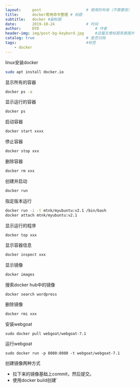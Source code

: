 ```yaml
---
layout:     post   				    # 使用的布局（不需要改）
title:      docker常用命令整理 # 标题
subtitle:   docker #副标题
date:       2019-10-24 				# 时间
author:     DYD 						# 作者
header-img: img/post-bg-keybord.jpg 	#这篇文章标题背景图片
catalog: true 						# 是否归档
tags:								#标签
    - docker
---
```

linux安装docker
```bash
sudo apt install docker.io
```

显示所有的容器

```bash
docker ps -a
```

显示运行的容器

```bash
docker ps
```

启动容器

```bash
docker start xxxx
```

停止容器

```bash
docker stop xxx
```

删除容器

```bash
docker rm xxx
```


创建并启动

```bash
docker run
```

指定版本运行

```bash
docker run -i -t mtnk/myubuntu:v2.1 /bin/bash
docker attach mtnk/myubuntu:v2.1
```

显示运行的程序

```bash
docker top xxx
```

显示容器信息

```bash
docker inspect xxx
```

显示镜像

```bash
docker images
```

搜索docker hub中的镜像

```shell
docker search wordpress
```

删除镜像

```bash
docker rmi xxx
```
安装webgoat
```shell
sudo docker pull webgoat/webgoat-7.1
```
运行webgoat

```shell
sudo docker run -p 8080:8080 -t webgoat/webgoat-7.1
```


创建镜像两种方式
* 拉下来的镜像基础上commit，然后提交。
* 使用docker build创建`
